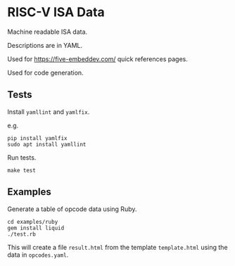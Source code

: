# RISC-V ISA Data

Machine readable ISA data.

Descriptions are in YAML.

Used for https://five-embeddev.com/ quick references pages.

Used for code generation.


## Tests

Install `yamllint` and `yamlfix`.

e.g.

~~~
pip install yamlfix
sudo apt install yamllint
~~~

Run tests.

~~~
make test
~~~

## Examples

Generate a table of opcode data using Ruby.

~~~
cd examples/ruby
gem install liquid
./test.rb
~~~

This will create a file `result.html` from the template `template.html` using the data in `opcodes.yaml`.



